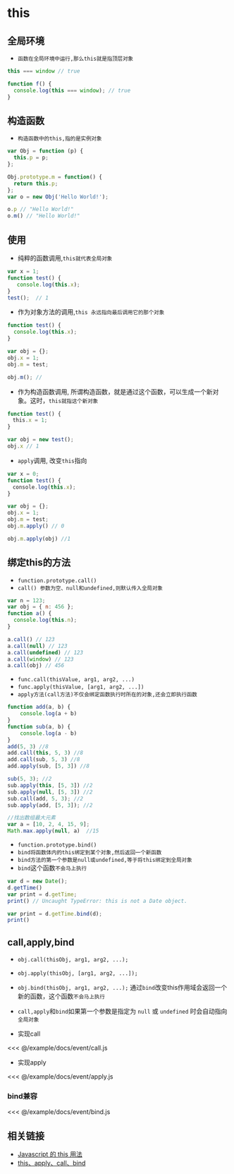 # this

## 全局环境

- `函数在全局环境中运行,那么this就是指顶层对象`

<CodeBlock>

```js
this === window // true

function f() {
  console.log(this === window); // true
}
```

</CodeBlock>

## 构造函数

- `构造函数中的this,指的是实例对象`

<CodeBlock>

```js
var Obj = function (p) {
  this.p = p;
};

Obj.prototype.m = function() {
  return this.p;
};
var o = new Obj('Hello World!');

o.p // "Hello World!"
o.m() // "Hello World!"
```

</CodeBlock>

## 使用

- 纯粹的函数调用,`this就代表全局对象`

<CodeBlock>

```js
var x = 1;
function test() {
   console.log(this.x);
}
test();  // 1
```

</CodeBlock>

- 作为对象方法的调用,`this 永远指向最后调用它的那个对象`

<CodeBlock>

```js
function test() {
  console.log(this.x);
}

var obj = {};
obj.x = 1;
obj.m = test;

obj.m(); //
```

</CodeBlock>

- 作为构造函数调用, 所谓构造函数，就是通过这个函数，可以生成一个新对象。这时，`this就指这个新对象`

<CodeBlock>

```js
function test() {
　this.x = 1;
}

var obj = new test();
obj.x // 1
```

</CodeBlock>

- `apply`调用, 改变`this`指向

<CodeBlock>

```js
var x = 0;
function test() {
　console.log(this.x);
}

var obj = {};
obj.x = 1;
obj.m = test;
obj.m.apply() // 0

obj.m.apply(obj) //1
```

</CodeBlock>

## 绑定this的方法

- `function.prototype.call()`
- `call() 参数为空、null和undefined,则默认传入全局对象`

<CodeBlock>

```js
var n = 123;
var obj = { n: 456 };
function a() {
  console.log(this.n);
}

a.call() // 123
a.call(null) // 123
a.call(undefined) // 123
a.call(window) // 123
a.call(obj) // 456
```

</CodeBlock>

- `func.call(thisValue, arg1, arg2, ...)`
- `func.apply(thisValue, [arg1, arg2, ...])`
- `apply方法(call方法)不仅会绑定函数执行时所在的对象,还会立即执行函数`

<CodeBlock>

```js
function add(a, b) {
	console.log(a + b)
}
function sub(a, b) {
	console.log(a - b)
}
add(5, 3) //8
add.call(this, 5, 3) //8
add.call(sub, 5, 3) //8
add.apply(sub, [5, 3]) //8

sub(5, 3); //2
sub.apply(this, [5, 3]) //2
sub.apply(null, [5, 3]) //2
sub.call(add, 5, 3); //2
sub.apply(add, [5, 3]); //2

//找出数组最大元素
var a = [10, 2, 4, 15, 9];
Math.max.apply(null, a)  //15
```

</CodeBlock>

- `function.prototype.bind()`
- `bind将函数体内的this绑定到某个对象,然后返回一个新函数`
- `bind方法的第一个参数是null或undefined,等于将this绑定到全局对象`
- `bind`这个函数`不会马上执行`

<CodeBlock>

```js
var d = new Date();
d.getTime()
var print = d.getTime;
print() // Uncaught TypeError: this is not a Date object.

var print = d.getTime.bind(d);
print()
```

</CodeBlock>

## call,apply,bind

- `obj.call(thisObj, arg1, arg2, ...);`
- `obj.apply(thisObj, [arg1, arg2, ...]);`
- `obj.bind(thisObj, arg1, arg2, ...);` 通过`bind`改变this作用域会返回一个新的函数，这个函数`不会马上执行`
- `call,apply`和`bind`如果第一个参数是指定为 `null` 或 `undefined` 时会自动指向`全局对象`

- 实现call

<<< @/example/docs/event/call.js

- 实现apply

<<< @/example/docs/event/apply.js

### bind兼容

<CodeBlock>

<<< @/example/docs/event/bind.js

</CodeBlock>

## 相关链接

- [Javascript 的 this 用法](http://www.ruanyifeng.com/blog/2010/04/using_this_keyword_in_javascript.html)
- [this、apply、call、bind](https://juejin.im/post/59bfe84351882531b730bac2)
